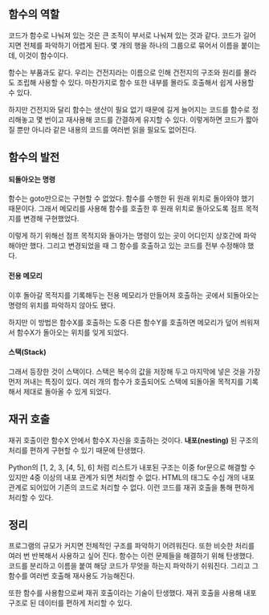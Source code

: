 ## 함수의 역할
코드가 함수로 나눠져 있는 것은 큰 조직이 부서로 나눠져 있는 것과 같다. 코드가 길어지면 전체를 파악하기 어렵게 된다. 몇 개의 행을 하나의 그룹으로 묶어서 이름을 붙이는데, 이것이 함수이다.

함수는 부품과도 같다. 우리는 건전지라는 이름으로 인해 건전지의 구조와 원리를 몰라도 조립해 사용할 수 있다. 마찬가지로 함수 또한 내부를 몰라도 호출해서 쉽게 사용할 수 있다.

하지만 건전지와 달리 함수는 생산이 필요 없기 때문에 길게 늘어지는 코드를 함수로 정리해놓고 몇 번이고 재사용해 코드를 간결하게 유지할 수 있다. 이렇게하면 코드가 짧아질 뿐만 아니라 같은 내용의 코드를 여러번 읽을 필요도 없어진다.

## 함수의 발전
#### 되돌아오는 명령
함수는 goto만으로는 구현할 수 없었다. 함수를 수행한 뒤 원래 위치로 돌아와야 했기 때문이다. 그래서 메모리를 사용해 함수를 호출한 후 원래 위치로 돌아오도록 점프 목적지를 변경해 구현했었다.

이렇게 하기 위해선 점프 목적지와 돌아가는 명령이 있는 곳이 어디인지 상호간에 파악해야만 했다. 그리고 변경되었을 때 그 함수를 호출하고 있는 코드를 전부 수정해야 했다.

#### 전용 메모리
이후 돌아갈 목적지를 기록해두는 전용 메모리가 만들어져 호출하는 곳에서 되돌아오는 명령의 위치를 파악하지 않아도 됐다.

하지만 이 방법은 함수X를 호출하는 도중 다른 함수Y를 호출하면 메모리가 덮어 씌워져서 함수X가 돌아오는 위치를 잊게 되었다.

#### 스택(Stack)
그래서 등장한 것이 스택이다. 스택은 복수의 값을 저장해 두고 마지막에 넣은 것을 가장 먼저 꺼내는 특징이 있다. 여러 개의 함수가 호출되어도 스택에 되돌아올 목적지를 기록해서 제대로 돌아올 수 있게 되었다.

## 재귀 호출
재귀 호출이란 함수X 안에서 함수X 자신을 호출하는 것이다. **내포(nesting)** 된 구조의 처리를 편하게 구현할 수 있기 때문에 탄생했다.

Python의 [1, 2, 3, [4, 5], 6] 처럼 리스트가 내포된 구조는 이중 for문으로 해결할 수 있지만 4중 이상의 내포 관계가 되면 처리할 수 없다. HTML의 태그도 수십 개의 내포 관계로 되어있어 기존의 코드로 처리할 수 없다. 이런 코드를 재귀 호출을 통해 편하게 처리할 수 있다.

## 정리
프로그램의 규모가 커지면 전체적인 구조를 파악하기 어려워진다. 또한 비슷한 처리를 여러 번 반복해서 사용하고 싶어 진다. 함수는 이런 문제들을 해결하기 위해 탄생했다. 코드를 분리하고 이름을 붙여 해당 코드가 무엇을 하는지 파악하기 쉬워진다. 그리고 그 함수를 여러번 호출해 재사용도 가능해진다.

또한 함수를 사용함으로써 재귀 호출이라는 기술이 탄생했다. 재귀 호출을 사용해 내포 구조로 된 데이터를 편하게 처리할 수 있다.